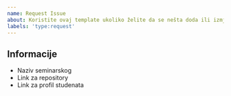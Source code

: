 ```yaml
---
name: Request Issue
about: Koristite ovaj template ukoliko želite da se nešta doda ili izmjeni u repositoriju
labels: 'type:request'
---
```


## Informacije

* Naziv seminarskog
* Link za repository
* Link za profil studenata
